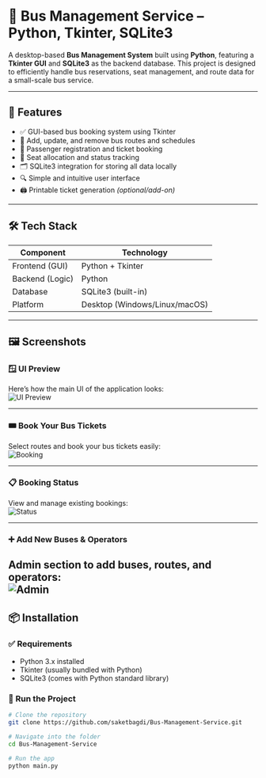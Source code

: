 # 🚌 Bus Management Service – Python, Tkinter, SQLite3

A desktop-based **Bus Management System** built using **Python**, featuring a **Tkinter GUI** and **SQLite3** as the backend database. This project is designed to efficiently handle bus reservations, seat management, and route data for a small-scale bus service.

---

## 🎯 Features

- ✅ GUI-based bus booking system using Tkinter
- 📍 Add, update, and remove bus routes and schedules
- 🧑 Passenger registration and ticket booking
- 🎫 Seat allocation and status tracking
- 🗂️ SQLite3 integration for storing all data locally
- 🔍 Simple and intuitive user interface
- 🖨️ Printable ticket generation *(optional/add-on)*

---

## 🛠️ Tech Stack

| Component         | Technology           |
|------------------|----------------------|
| Frontend (GUI)   | Python + Tkinter     |
| Backend (Logic)  | Python               |
| Database         | SQLite3 (built-in)   |
| Platform         | Desktop (Windows/Linux/macOS) |

---

## 🖼️ Screenshots

### 🪟 UI Preview
Here’s how the main UI of the application looks:  
![UI Preview](https://github.com/user-attachments/assets/eec0ec8c-200f-4e0e-9798-187e6d60de02)

---

### 🎟️ Book Your Bus Tickets
Select routes and book your bus tickets easily:  
![Booking](https://github.com/user-attachments/assets/cbe0ed4b-7df8-44a5-9d55-e5fa0651aac7)

---

### 📋 Booking Status
View and manage existing bookings:  
![Status](https://github.com/user-attachments/assets/30dcf160-adf1-4a1c-907c-1b1519673a0e)

---

### ➕ Add New Buses & Operators
Admin section to add buses, routes, and operators:  
![Admin](https://github.com/user-attachments/assets/b0211572-95aa-49a5-892a-869f6ad68a70)
---

## 📦 Installation

### ✅ Requirements
- Python 3.x installed
- Tkinter (usually bundled with Python)
- SQLite3 (comes with Python standard library)

### 🔧 Run the Project
```bash
# Clone the repository
git clone https://github.com/saketbagdi/Bus-Management-Service.git

# Navigate into the folder
cd Bus-Management-Service

# Run the app
python main.py
